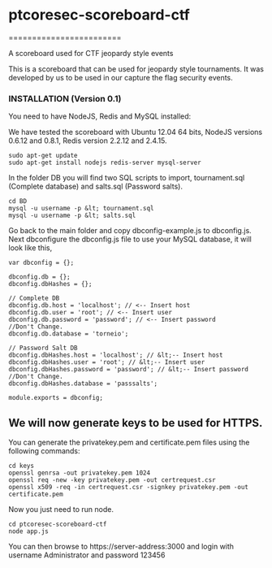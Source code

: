 # ptcoresec-scoreboard-ctf
========================

A scoreboard used for CTF jeopardy style events

This is a scoreboard that can be used for jeopardy style tournaments. It was developed by us to be used in our capture the flag security events.

### INSTALLATION (Version 0.1)

You need to have NodeJS, Redis and MySQL installed:

We have tested the scoreboard with Ubuntu 12.04 64 bits, NodeJS versions 0.6.12 and 0.8.1, Redis version 2.2.12 and 2.4.15.

    sudo apt-get update
    sudo apt-get install nodejs redis-server mysql-server

In the folder DB you will find two SQL scripts to import, tournament.sql (Complete database) and salts.sql (Password salts).

    cd BD
    mysql -u username -p &lt; tournament.sql
    mysql -u username -p &lt; salts.sql

Go back to the main folder and copy dbconfig-example.js to dbconfig.js. Next dbconfigure the dbconfig.js file to use your MySQL database, it will look like this,

    var dbconfig = {};

    dbconfig.db = {};
    dbconfig.dbHashes = {};

    // Complete DB
    dbconfig.db.host = 'localhost'; // <-- Insert host
    dbconfig.db.user = 'root'; // <-- Insert user
    dbconfig.db.password = 'password'; // <-- Insert password
    //Don't Change.
    dbconfig.db.database = 'torneio';

    // Password Salt DB
    dbconfig.dbHashes.host = 'localhost'; // &lt;-- Insert host
    dbconfig.dbHashes.user = 'root'; // &lt;-- Insert user
    dbconfig.dbHashes.password = 'password'; // &lt;-- Insert password
    //Don't Change.
    dbconfig.dbHashes.database = 'passsalts';

    module.exports = dbconfig;

We will now generate keys to be used for HTTPS.
----
You can generate the privatekey.pem and certificate.pem files using the following commands:

    cd keys
    openssl genrsa -out privatekey.pem 1024
    openssl req -new -key privatekey.pem -out certrequest.csr
    openssl x509 -req -in certrequest.csr -signkey privatekey.pem -out certificate.pem

Now you just need to run node.

    cd ptcoresec-scoreboard-ctf
    node app.js

You can then browse to https://server-address:3000 and login with username Administrator and password 123456
